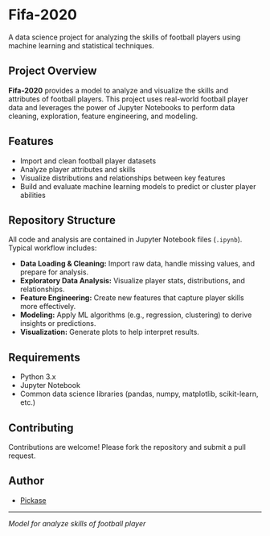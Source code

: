 # Fifa-2020

A data science project for analyzing the skills of football players using machine learning and statistical techniques.

## Project Overview

**Fifa-2020** provides a model to analyze and visualize the skills and attributes of football players. This project uses real-world football player data and leverages the power of Jupyter Notebooks to perform data cleaning, exploration, feature engineering, and modeling.

## Features

- Import and clean football player datasets
- Analyze player attributes and skills
- Visualize distributions and relationships between key features
- Build and evaluate machine learning models to predict or cluster player abilities

## Repository Structure

All code and analysis are contained in Jupyter Notebook files (`.ipynb`). Typical workflow includes:

- **Data Loading & Cleaning:** Import raw data, handle missing values, and prepare for analysis.
- **Exploratory Data Analysis:** Visualize player stats, distributions, and relationships.
- **Feature Engineering:** Create new features that capture player skills more effectively.
- **Modeling:** Apply ML algorithms (e.g., regression, clustering) to derive insights or predictions.
- **Visualization:** Generate plots to help interpret results.

## Requirements

- Python 3.x
- Jupyter Notebook
- Common data science libraries (pandas, numpy, matplotlib, scikit-learn, etc.)

## Contributing

Contributions are welcome! Please fork the repository and submit a pull request.


## Author

- [Pickase](https://github.com/Pickase)

---
_Model for analyze skills of football player_
